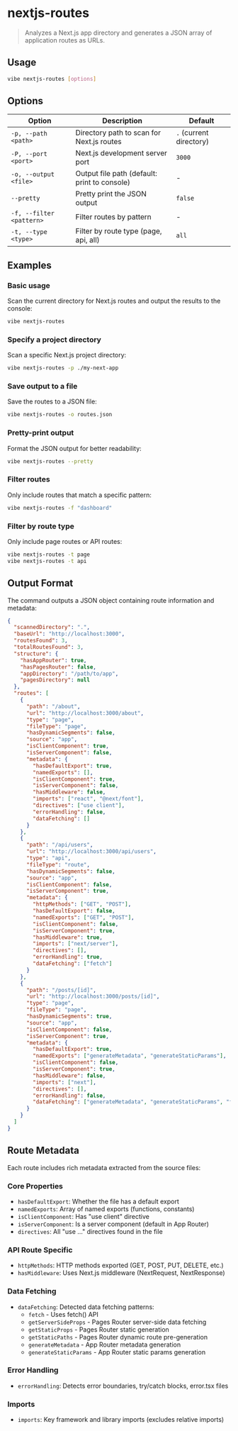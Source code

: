 # nextjs-routes

> Analyzes a Next.js app directory and generates a JSON array of application routes as URLs.

## Usage

```bash
vibe nextjs-routes [options]
```

## Options

| Option | Description | Default |
| --- | --- | --- |
| `-p, --path <path>` | Directory path to scan for Next.js routes | `.` (current directory) |
| `-P, --port <port>` | Next.js development server port | `3000` |
| `-o, --output <file>` | Output file path (default: print to console) | - |
| `--pretty` | Pretty print the JSON output | `false` |
| `-f, --filter <pattern>` | Filter routes by pattern | - |
| `-t, --type <type>` | Filter by route type (page, api, all) | `all` |

## Examples

### Basic usage

Scan the current directory for Next.js routes and output the results to the console:

```bash
vibe nextjs-routes
```

### Specify a project directory

Scan a specific Next.js project directory:

```bash
vibe nextjs-routes -p ./my-next-app
```

### Save output to a file

Save the routes to a JSON file:

```bash
vibe nextjs-routes -o routes.json
```

### Pretty-print output

Format the JSON output for better readability:

```bash
vibe nextjs-routes --pretty
```

### Filter routes

Only include routes that match a specific pattern:

```bash
vibe nextjs-routes -f "dashboard"
```

### Filter by route type

Only include page routes or API routes:

```bash
vibe nextjs-routes -t page
vibe nextjs-routes -t api
```

## Output Format

The command outputs a JSON object containing route information and metadata:

```json
{
  "scannedDirectory": ".",
  "baseUrl": "http://localhost:3000",
  "routesFound": 3,
  "totalRoutesFound": 3,
  "structure": {
    "hasAppRouter": true,
    "hasPagesRouter": false,
    "appDirectory": "/path/to/app",
    "pagesDirectory": null
  },
  "routes": [
    {
      "path": "/about",
      "url": "http://localhost:3000/about",
      "type": "page",
      "fileType": "page",
      "hasDynamicSegments": false,
      "source": "app",
      "isClientComponent": true,
      "isServerComponent": false,
      "metadata": {
        "hasDefaultExport": true,
        "namedExports": [],
        "isClientComponent": true,
        "isServerComponent": false,
        "hasMiddleware": false,
        "imports": ["react", "@next/font"],
        "directives": ["use client"],
        "errorHandling": false,
        "dataFetching": []
      }
    },
    {
      "path": "/api/users",
      "url": "http://localhost:3000/api/users",
      "type": "api",
      "fileType": "route",
      "hasDynamicSegments": false,
      "source": "app",
      "isClientComponent": false,
      "isServerComponent": true,
      "metadata": {
        "httpMethods": ["GET", "POST"],
        "hasDefaultExport": false,
        "namedExports": ["GET", "POST"],
        "isClientComponent": false,
        "isServerComponent": true,
        "hasMiddleware": true,
        "imports": ["next/server"],
        "directives": [],
        "errorHandling": true,
        "dataFetching": ["fetch"]
      }
    },
    {
      "path": "/posts/[id]",
      "url": "http://localhost:3000/posts/[id]",
      "type": "page",
      "fileType": "page",
      "hasDynamicSegments": true,
      "source": "app",
      "isClientComponent": false,
      "isServerComponent": true,
      "metadata": {
        "hasDefaultExport": true,
        "namedExports": ["generateMetadata", "generateStaticParams"],
        "isClientComponent": false,
        "isServerComponent": true,
        "hasMiddleware": false,
        "imports": ["next"],
        "directives": [],
        "errorHandling": false,
        "dataFetching": ["generateMetadata", "generateStaticParams", "fetch"]
      }
    }
  ]
}
```

## Route Metadata

Each route includes rich metadata extracted from the source files:

### Core Properties
- `hasDefaultExport`: Whether the file has a default export
- `namedExports`: Array of named exports (functions, constants)
- `isClientComponent`: Has "use client" directive
- `isServerComponent`: Is a server component (default in App Router)
- `directives`: All "use ..." directives found in the file

### API Route Specific
- `httpMethods`: HTTP methods exported (GET, POST, PUT, DELETE, etc.)
- `hasMiddleware`: Uses Next.js middleware (NextRequest, NextResponse)

### Data Fetching
- `dataFetching`: Detected data fetching patterns:
  - `fetch` - Uses fetch() API
  - `getServerSideProps` - Pages Router server-side data fetching
  - `getStaticProps` - Pages Router static generation
  - `getStaticPaths` - Pages Router dynamic route pre-generation
  - `generateMetadata` - App Router metadata generation
  - `generateStaticParams` - App Router static params generation

### Error Handling
- `errorHandling`: Detects error boundaries, try/catch blocks, error.tsx files

### Imports
- `imports`: Key framework and library imports (excludes relative imports)